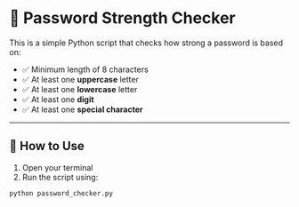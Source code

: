 
# 🔐 Password Strength Checker

This is a simple Python script that checks how strong a password is based on:

- ✅ Minimum length of 8 characters  
- ✅ At least one **uppercase** letter  
- ✅ At least one **lowercase** letter  
- ✅ At least one **digit**  
- ✅ At least one **special character**

---

## 🧪 How to Use

1. Open your terminal
2. Run the script using:

```bash
python password_checker.py
